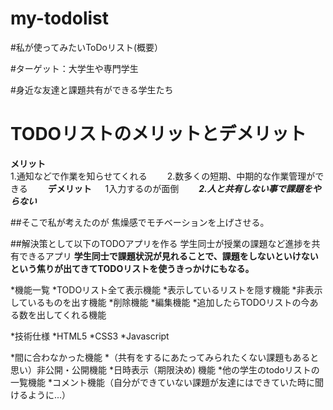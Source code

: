 # my-todolist
#私が使ってみたいToDoリスト(概要）

#ターゲット：大学生や専門学生　　

#身近な友達と課題共有ができる学生たち　　


# TODOリストのメリットとデメリット
**メリット**  
1.通知などで作業を知らせてくれる　　
2.数多くの短期、中期的な作業管理ができる　　
**デメリット** 　
1入力するのが面倒　　
***2.人と共有しない事で課題をやらない***  

##そこで私が考えたのが
焦燥感でモチベーションを上げさせる。

##解決策として以下のTODOアプリを作る
学生同士が授業の課題など進捗を共有できるアプリ
**学生同士で課題状況が見れることで、課題をしないといけないという焦りが出てきてTODOリストを使うきっかけにもなる。**


*機能一覧
  *TODOリスト全て表示機能
  *表示しているリストを隠す機能
  *非表示しているものを出す機能
  *削除機能
  *編集機能
  *追加したらTODOリストの今ある数を出してくれる機能
  
*技術仕様
  *HTML5
  *CSS3
  *Javascript
  
*間に合わなかった機能
  *（共有をするにあたってみられたくない課題もあると思い）非公開・公開機能
  *日時表示（期限決め) 機能
  *他の学生のtodoリストの一覧機能
  *コメント機能（自分ができていない課題が友達にはできていた時に聞けるように...）







